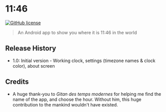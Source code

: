 # 11:46
[![GitHub license](https://img.shields.io/github/license/MrAnima/ElevenFortySix.svg)](https://github.com/MrAnima/ElevenFortySix/blob/master/LICENSE)
> An Android app to show you where it is 11:46 in the world


## Release History

*   1.0: Initial version - Working clock, settings (timezone names & clock color), about screen

## Credits
*   A huge thank-you to _Gitan des temps modernes_ for helping me find the name of the app, and choose the hour. Without him, this huge contribution to the mankind wouldn't have existed.
